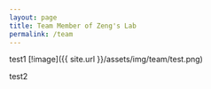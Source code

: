 ```yaml
---
layout: page
title: Team Member of Zeng's Lab
permalink: /team
---
```

test1 
[!image]({{ site.url }}/assets/img/team/test.png)

test2 
<img src="{{site.baseurl}}/assets/img/team/test.png" alt="">